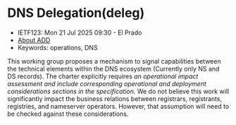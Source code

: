 # DNS Delegation(deleg)
* <IETFschedule>IETF123: Mon 21 Jul 2025 09:30 - El Prado</IETFschedule>
* [About ADD](https://datatracker.ietf.org/group/deleg/about/)
* Keywords: operations, DNS

This working group proposes a mechanism to signal capabilities between the technical elements within the DNS ecosystem (Currently only NS and DS records). The charter explicitly requires _an operational impact assessment and include corresponding operational and deployment considerations sections in the specification._ We do not believe this work will significantly impact the business relations between registrars, registrants, registries, and nameserver operators. However, that assumption will need to be checked against these considerations.


